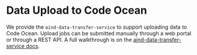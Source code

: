 # Data Upload to Code Ocean

We provide the `aind-data-transfer-service` to support uploading data to Code Ocean. Upload jobs can be submitted manually through a web portal or through a REST API. A full walkthrough is on the [aind-data-transfer-service docs](https://aind-data-transfer-service.readthedocs.io/en/latest/UserGuide.html).
